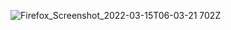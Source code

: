 ![Firefox_Screenshot_2022-03-15T06-03-21 702Z](https://user-images.githubusercontent.com/60251000/158317883-be8808bb-c4a6-47e9-985a-ecea9459a7f2.png)
